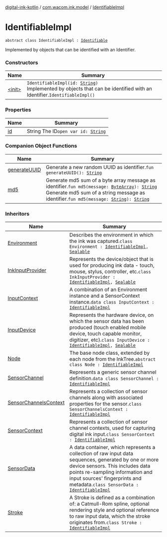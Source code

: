 [digital-ink-kotlin](../../index.md) / [com.wacom.ink.model](../index.md) / [IdentifiableImpl](./index.md)

# IdentifiableImpl

`abstract class IdentifiableImpl : `[`Identifiable`](../-identifiable/index.md)

Implemented by objects that can be identified with an Identifier.

### Constructors

| Name | Summary |
|---|---|
| [&lt;init&gt;](-init-.md) | `IdentifiableImpl(id: `[`String`](https://kotlinlang.org/api/latest/jvm/stdlib/kotlin/-string/index.html)`)`<br>Implemented by objects that can be identified with an Identifier.`IdentifiableImpl()` |

### Properties

| Name | Summary |
|---|---|
| [id](id.md) | String The ID`open var id: `[`String`](https://kotlinlang.org/api/latest/jvm/stdlib/kotlin/-string/index.html) |

### Companion Object Functions

| Name | Summary |
|---|---|
| [generateUUID](generate-u-u-i-d.md) | Generate a new random UUID as identifier.`fun generateUUID(): `[`String`](https://kotlinlang.org/api/latest/jvm/stdlib/kotlin/-string/index.html) |
| [md5](md5.md) | Generate md5 sum of a byte array message as identifier.`fun md5(message: `[`ByteArray`](https://kotlinlang.org/api/latest/jvm/stdlib/kotlin/-byte-array/index.html)`): `[`String`](https://kotlinlang.org/api/latest/jvm/stdlib/kotlin/-string/index.html)<br>Generate md5 sum of a string message as identifier.`fun md5(message: `[`String`](https://kotlinlang.org/api/latest/jvm/stdlib/kotlin/-string/index.html)`): `[`String`](https://kotlinlang.org/api/latest/jvm/stdlib/kotlin/-string/index.html) |

### Inheritors

| Name | Summary |
|---|---|
| [Environment](../../com.wacom.ink.format.input/-environment/index.md) | Describes the environment in which the ink was captured.`class Environment : `[`IdentifiableImpl`](./index.md)`, `[`Sealable`](../../com.wacom.ink.format.util/-sealable/index.md) |
| [InkInputProvider](../../com.wacom.ink.format.input/-ink-input-provider/index.md) | Represents the device/object that is used for producing ink data - touch, mouse, stylus, controller, etc.`class InkInputProvider : `[`IdentifiableImpl`](./index.md)`, `[`Sealable`](../../com.wacom.ink.format.util/-sealable/index.md) |
| [InputContext](../../com.wacom.ink.format.input/-input-context/index.md) | A combination of an Environment instance and a SensorContext instance.`data class InputContext : `[`IdentifiableImpl`](./index.md) |
| [InputDevice](../../com.wacom.ink.format.input/-input-device/index.md) | Represents the hardware device, on which the sensor data has been produced (touch enabled mobile device, touch capable monitor, digitizer, etc).`class InputDevice : `[`IdentifiableImpl`](./index.md)`, `[`Sealable`](../../com.wacom.ink.format.util/-sealable/index.md) |
| [Node](../../com.wacom.ink.format.tree.nodes/-node/index.md) | The base node class, extended by each node from the InkTree.`abstract class Node : `[`IdentifiableImpl`](./index.md) |
| [SensorChannel](../../com.wacom.ink.format.input/-sensor-channel/index.md) | Represents a generic sensor channel definition.`data class SensorChannel : `[`IdentifiableImpl`](./index.md) |
| [SensorChannelsContext](../../com.wacom.ink.format.input/-sensor-channels-context/index.md) | Represents a collection of sensor channels along with associated properties for the sensor.`class SensorChannelsContext : `[`IdentifiableImpl`](./index.md) |
| [SensorContext](../../com.wacom.ink.format.input/-sensor-context/index.md) | Represents a collection of sensor channel contexts, used for capturing digital ink input.`class SensorContext : `[`IdentifiableImpl`](./index.md) |
| [SensorData](../../com.wacom.ink.format.tree.data/-sensor-data/index.md) | A data container, which represents a collection of raw input data sequences, generated by one or more device sensors. This includes data points re-sampling information and input sources' fingerprints and metadata.`class SensorData : `[`IdentifiableImpl`](./index.md) |
| [Stroke](../../com.wacom.ink.format.tree.data/-stroke/index.md) | A Stroke is defined as a combination of: a Catmull-Rom spline, optional rendering style and optional reference to raw input data, which the stroke originates from.`class Stroke : `[`IdentifiableImpl`](./index.md) |
